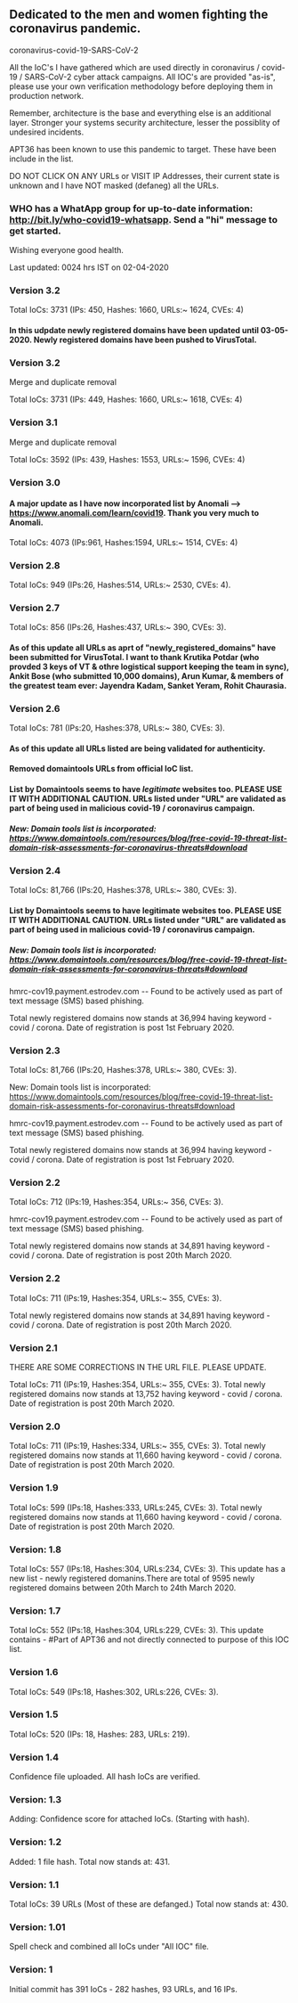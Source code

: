 ## Dedicated to the men and women fighting the coronavirus pandemic.

coronavirus-covid-19-SARS-CoV-2

All the IoC's I have gathered which are used directly in coronavirus / covid-19 / SARS-CoV-2 cyber attack campaigns. All IOC's are provided "as-is", please use your own verification methodology before deploying them in production network.

Remember, architecture is the base and everything else is an additional layer. Stronger your systems security architecture, lesser the possiblity of undesired incidents.

APT36 has been known to use this pandemic to target. These have been include in the list.

DO NOT CLICK  ON ANY URLs or VISIT IP Addresses, their current state is unknown and I have NOT masked (defaneg) all the URLs.

###  WHO has a WhatApp group for up-to-date information: http://bit.ly/who-covid19-whatsapp. Send a "hi" message to get started. 

Wishing everyone good health.

Last updated: 0024 hrs IST on 02-04-2020

### Version 3.2

Total IoCs: 3731 (IPs: 450, Hashes: 1660, URLs:~ 1624, CVEs: 4)

#### In this udpdate newly registered domains have been updated until 03-05-2020. Newly registered domains have been pushed to VirusTotal.


### Version 3.2

Merge and duplicate removal

Total IoCs: 3731 (IPs: 449, Hashes: 1660, URLs:~ 1618, CVEs: 4)


### Version 3.1 

Merge and duplicate removal

Total IoCs: 3592 (IPs: 439, Hashes: 1553, URLs:~ 1596, CVEs: 4)

### Version 3.0
#### A major update as I have now incorporated list by Anomali --> https://www.anomali.com/learn/covid19. Thank you very much to Anomali.

Total IoCs: 4073 (IPs:961, Hashes:1594, URLs:~ 1514, CVEs: 4)

### Version 2.8
Total IoCs: 949 (IPs:26, Hashes:514, URLs:~ 2530, CVEs: 4).

### Version 2.7
Total IoCs: 856 (IPs:26, Hashes:437, URLs:~ 390, CVEs: 3).

#### As of this update all URLs as aprt of "newly_registered_domains" have been submitted for VirusTotal. I want to thank Krutika Potdar (who provded 3 keys of VT & othre logistical support keeping the team in sync), Ankit Bose (who submitted 10,000 domains), Arun Kumar, & members of the greatest team ever: Jayendra Kadam, Sanket Yeram, Rohit Chaurasia.

### Version 2.6
Total IoCs: 781 (IPs:20, Hashes:378, URLs:~ 380, CVEs: 3).

#### As of this update all URLs listed are being validated for authenticity.

#### Removed domaintools URLs from official IoC list. 

#### List by Domaintools seems to have *legitimate* websites too. PLEASE USE IT WITH ADDITIONAL CAUTION. URLs listed under "URL" are validated as part of being used in malicious covid-19 / coronavirus campaign.
##### New: Domain tools list is incorporated: https://www.domaintools.com/resources/blog/free-covid-19-threat-list-domain-risk-assessments-for-coronavirus-threats#download

### Version 2.4
Total IoCs: 81,766 (IPs:20, Hashes:378, URLs:~ 380, CVEs: 3).

#### List by Domaintools seems to have legitimate websites too. PLEASE USE IT WITH ADDITIONAL CAUTION. URLs listed under "URL" are validated as part of being used in malicious covid-19 / coronavirus campaign.
##### New: Domain tools list is incorporated: https://www.domaintools.com/resources/blog/free-covid-19-threat-list-domain-risk-assessments-for-coronavirus-threats#download

hmrc-cov19.payment.estrodev.com -- Found to be actively used as part of text message (SMS) based phishing.

Total newly registered domains now stands at 36,994 having keyword - covid / corona. Date of registration is post 1st February 2020.

### Version 2.3
Total IoCs: 81,766 (IPs:20, Hashes:378, URLs:~ 380, CVEs: 3).

New: Domain tools list is incorporated: https://www.domaintools.com/resources/blog/free-covid-19-threat-list-domain-risk-assessments-for-coronavirus-threats#download

hmrc-cov19.payment.estrodev.com -- Found to be actively used as part of text message (SMS) based phishing.

Total newly registered domains now stands at 36,994 having keyword - covid / corona. Date of registration is post 1st February 2020.

### Version 2.2
Total IoCs: 712 (IPs:19, Hashes:354, URLs:~ 356, CVEs: 3).

hmrc-cov19.payment.estrodev.com -- Found to be actively used as part of text message (SMS) based phishing.

Total newly registered domains now stands at 34,891 having keyword - covid / corona. Date of registration is post 20th March 2020.


### Version 2.2
Total IoCs: 711 (IPs:19, Hashes:354, URLs:~ 355, CVEs: 3).

Total newly registered domains now stands at 34,891 having keyword - covid / corona. Date of registration is post 20th March 2020.

### Version 2.1
THERE ARE SOME CORRECTIONS IN THE URL FILE. PLEASE UPDATE.

Total IoCs: 711 (IPs:19, Hashes:354, URLs:~ 355, CVEs: 3). Total newly registered domains now stands at 13,752 having keyword - covid / corona. Date of registration is post 20th March 2020.

### Version 2.0
Total IoCs: 711 (IPs:19, Hashes:334, URLs:~ 355, CVEs: 3). Total newly registered domains now stands at 11,660 having keyword - covid / corona. Date of registration is post 20th March 2020.

### Version 1.9
Total IoCs: 599 (IPs:18, Hashes:333, URLs:245, CVEs: 3). Total newly registered domains now stands at 11,660 having keyword - covid / corona. Date of registration is post 20th March 2020.

### Version: 1.8
Total IoCs: 557 (IPs:18, Hashes:304, URLs:234, CVEs: 3). This update has a new list - newly registered domanins.There are total of 9595 newly registered domains between 20th March to 24th March 2020.

### Version: 1.7
Total IoCs: 552 (IPs:18, Hashes:304, URLs:229, CVEs: 3). This update contains - #Part of APT36 and not directly connected to purpose of this IOC list.

### Version 1.6
Total IoCs: 549 (IPs:18, Hashes:302, URLs:226, CVEs: 3).

### Version 1.5
Total IoCs: 520 (IPs: 18, Hashes: 283, URLs: 219).

### Version 1.4
Confidence file uploaded. All hash IoCs are verified.

### Version: 1.3
Adding: Confidence score for attached IoCs. (Starting with hash).

### Version: 1.2
Added: 1 file hash. Total now stands at: 431.

### Version: 1.1
Total IoCs: 39 URLs (Most of these are defanged.) Total now stands at: 430.

### Version: 1.01
Spell check and combined all IoCs under "All IOC" file.

### Version: 1
Initial commit has 391 IoCs - 282 hashes, 93 URLs, and 16 IPs.